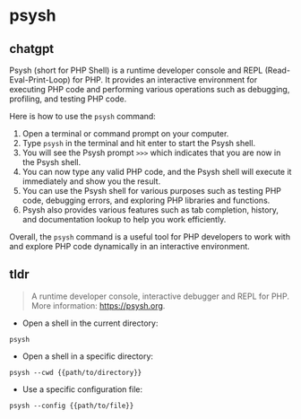 # psysh 
## chatgpt 
Psysh (short for PHP Shell) is a runtime developer console and REPL (Read-Eval-Print-Loop) for PHP. It provides an interactive environment for executing PHP code and performing various operations such as debugging, profiling, and testing PHP code.

Here is how to use the `psysh` command:

1. Open a terminal or command prompt on your computer.
2. Type `psysh` in the terminal and hit enter to start the Psysh shell.
3. You will see the Psysh prompt `>>>` which indicates that you are now in the Psysh shell.
4. You can now type any valid PHP code, and the Psysh shell will execute it immediately and show you the result.
5. You can use the Psysh shell for various purposes such as testing PHP code, debugging errors, and exploring PHP libraries and functions.
6. Psysh also provides various features such as tab completion, history, and documentation lookup to help you work efficiently.

Overall, the `psysh` command is a useful tool for PHP developers to work with and explore PHP code dynamically in an interactive environment. 

## tldr 
 
> A runtime developer console, interactive debugger and REPL for PHP.
> More information: <https://psysh.org>.

- Open a shell in the current directory:

`psysh`

- Open a shell in a specific directory:

`psysh --cwd {{path/to/directory}}`

- Use a specific configuration file:

`psysh --config {{path/to/file}}`
